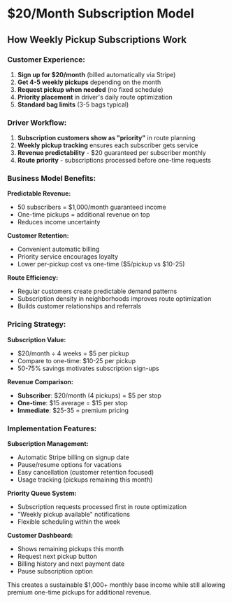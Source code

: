 # $20/Month Subscription Model

## How Weekly Pickup Subscriptions Work

### **Customer Experience:**
1. **Sign up for $20/month** (billed automatically via Stripe)
2. **Get 4-5 weekly pickups** depending on the month
3. **Request pickup when needed** (no fixed schedule)
4. **Priority placement** in driver's daily route optimization
5. **Standard bag limits** (3-5 bags typical)

### **Driver Workflow:**
1. **Subscription customers show as "priority"** in route planning
2. **Weekly pickup tracking** ensures each subscriber gets service
3. **Revenue predictability** - $20 guaranteed per subscriber monthly
4. **Route priority** - subscriptions processed before one-time requests

### **Business Model Benefits:**

**Predictable Revenue:**
- 50 subscribers = $1,000/month guaranteed income
- One-time pickups = additional revenue on top
- Reduces income uncertainty

**Customer Retention:**
- Convenient automatic billing
- Priority service encourages loyalty
- Lower per-pickup cost vs one-time ($5/pickup vs $10-25)

**Route Efficiency:**
- Regular customers create predictable demand patterns
- Subscription density in neighborhoods improves route optimization
- Builds customer relationships and referrals

### **Pricing Strategy:**

**Subscription Value:**
- $20/month ÷ 4 weeks = $5 per pickup
- Compare to one-time: $10-25 per pickup
- 50-75% savings motivates subscription sign-ups

**Revenue Comparison:**
- **Subscriber**: $20/month (4 pickups) = $5 per stop
- **One-time**: $15 average = $15 per stop
- **Immediate**: $25-35 = premium pricing

### **Implementation Features:**

**Subscription Management:**
- Automatic Stripe billing on signup date
- Pause/resume options for vacations
- Easy cancellation (customer retention focused)
- Usage tracking (pickups remaining this month)

**Priority Queue System:**
- Subscription requests processed first in route optimization
- "Weekly pickup available" notifications
- Flexible scheduling within the week

**Customer Dashboard:**
- Shows remaining pickups this month
- Request next pickup button
- Billing history and next payment date
- Pause subscription option

This creates a sustainable $1,000+ monthly base income while still allowing premium one-time pickups for additional revenue.
